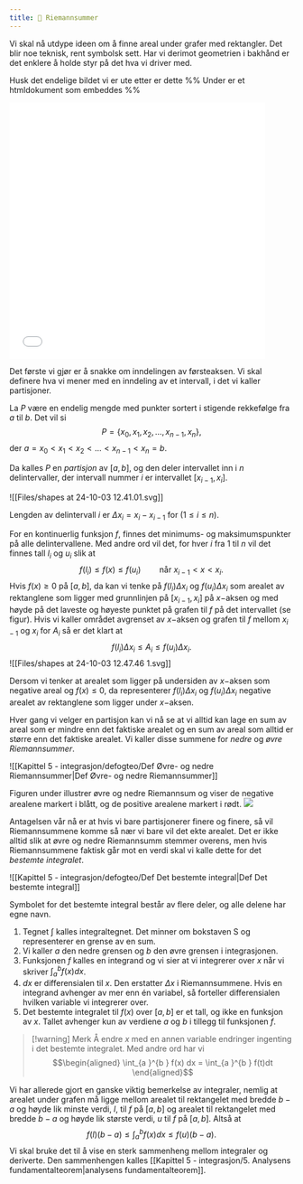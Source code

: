 ```yaml
---
title: 📄 Riemannsummer
---
```

Vi skal nå utdype ideen om å finne areal under grafer med rektangler. Det blir noe teknisk, rent symbolsk sett. Har vi derimot geometrien i bakhånd er det enklere å holde styr på det hva vi driver med. 

Husk det endelige bildet vi er ute etter er dette
%% Under er et htmldokument som embeddes %%
<iframe src="Files\riemann2.html"  frameborder="0" scrolling="no" style="aspect-ratio: 1/1; width: 90%"> </iframe>


Det første vi gjør er å snakke om inndelingen av førsteaksen. Vi skal definere hva vi mener med en inndeling av et intervall, i det vi kaller partisjoner.

La $P$ være en endelig mengde med punkter sortert i stigende rekkefølge fra $a$ til $b$. Det vil si
$$
P = \{x_0, x_1, x_2, \ldots, x_{n-1}, x_n\},
$$
der $a = x_0 < x_1 < x_2<\ldots< x_{n-1}<x_n = b.$


Da kalles $P$ en *partisjon* av $[a,b]$, og den deler intervallet inn i $n$ delintervaller, der intervall nummer $i$ er intervallet $[x_{i-1}, x_i]$. 

![[Files/shapes at 24-10-03 12.41.01.svg]]

Lengden av delintervall $i$ er $\Delta x_i = x_i - x_{i-1}$ for ($1\leq i \leq n$).

For en kontinuerlig funksjon $f$, finnes det minimums- og maksimumspunkter på alle delintervallene. Med andre ord vil det, for hver $i$ fra $1$ til $n$ vil det finnes tall $l_i$ og $u_i$ slik at
$$
f(l_i) \leq f(x) \leq f(u_i)  \quad\quad \text{når } x_{i-1}< x < x_i.
$$
Hvis $f(x) \geq 0$ på $[a,b]$, da kan vi tenke på $f(l_i)\Delta x_i$ og $f(u_i)\Delta x_i$ som arealet av rektanglene som ligger med grunnlinjen på $[x_{i-1}, x_i]$ på $x-$aksen og med høyde på det laveste og høyeste punktet på grafen til $f$ på det intervallet (se figur). Hvis vi kaller området avgrenset av $x-$aksen og grafen til $f$ mellom $x_{i-1}$ og $x_i$ for $A_i$ så er det klart at 
$$
f(l_i)\Delta x_i \leq A_i \leq f(u_i)\Delta x_i.
$$
![[Files/shapes at 24-10-03 12.47.46 1.svg]]

Dersom vi tenker at arealet som ligger på undersiden av $x-$aksen som negative areal og $f(x)\leq 0$, da representerer $f(l_i)\Delta x_i$ og $f(u_i)\Delta x_i$ negative arealet av rektanglene som ligger under $x-$aksen. 

Hver gang vi velger en partisjon kan vi nå se at vi alltid kan lage en sum av areal som er mindre enn det faktiske arealet og en sum av areal som alltid er større enn det faktiske arealet. Vi kaller disse summene for *nedre* og *øvre Riemannsummer*.

![[Kapittel 5 - integrasjon/defogteo/Def Øvre- og nedre Riemannsummer|Def Øvre- og nedre Riemannsummer]]

Figuren under illustrer øvre og nedre Riemannsum og viser de negative arealene markert i blått, og de positive arealene markert i rødt.
![](Files/shapes%20at%2024-08-05%2008.41.29.svg)

Antagelsen vår nå er at hvis vi bare partisjonerer finere og finere, så vil Riemannsummene komme så nær vi bare vil det ekte arealet. Det er ikke alltid slik at øvre og nedre Riemannsumm stemmer overens, men hvis Riemannsummene faktisk går mot en verdi skal vi kalle dette for det *bestemte integralet*.

![[Kapittel 5 - integrasjon/defogteo/Def Det bestemte integral|Def Det bestemte integral]]

Symbolet for det bestemte integral består av flere deler, og alle delene har egne navn.

1. Tegnet $\int$ kalles integraltegnet. Det minner om bokstaven S og representerer en grense av en sum.
2. Vi kaller $a$ den nedre grensen og $b$ den øvre grensen i integrasjonen.
3. Funksjonen $f$ kalles en integrand og vi sier at vi integrerer over $x$ når vi skriver $\int_{a }^{b }f(x) dx$. 
4. $dx$ er differensialen til $x$. Den erstatter $\Delta x$ i Riemannsummene. Hvis en integrand avhenger av mer enn én variabel, så forteller differensialen hvilken variable vi integrerer over.
5. Det bestemte integralet til $f(x)$ over $[a,b]$ er et tall, og ikke en funksjon av $x$. Tallet avhenger kun av verdiene $a$ og $b$ i tillegg til funksjonen $f$.

> [!warning] Merk
> Å endre $x$ med en annen variable endringer ingenting i det bestemte integralet. Med andre ord har vi
> $$\begin{aligned} \int_{a }^{b } f(x) dx = \int_{a }^{b } f(t)dt  \end{aligned}$$  

Vi har allerede gjort en ganske viktig bemerkelse av integraler, nemlig at arealet under grafen må ligge mellom arealet til rektangelet med bredde $b-a$ og høyde lik minste verdi, $l$, til $f$ på $[a,b]$ og arealet til rektangelet med bredde $b-a$ og høyde lik største verdi, $u$ til $f$ på $[a,b]$. Altså at
$$
f(l)(b-a) \leq \int_{a}^{b}f(x)dx \leq f(u)(b-a).
$$
Vi skal bruke det til å vise en sterk sammenheng mellom integraler og deriverte. Den sammenhengen kalles [[Kapittel 5 - integrasjon/5. Analysens fundamentalteorem|analysens fundamentalteorem]].

